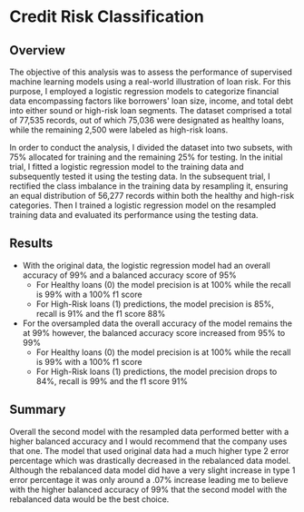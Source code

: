 # Credit Risk Classification

## Overview

The objective of this analysis was to assess the performance of supervised machine learning models using a real-world illustration of loan risk. For this purpose, I employed a logistic regression models to categorize financial data encompassing factors like borrowers' loan size, income, and total debt into either sound or high-risk loan segments. The dataset comprised a total of 77,535 records, out of which 75,036 were designated as healthy loans, while the remaining 2,500 were labeled as high-risk loans.

In order to conduct the analysis, I divided the dataset into two subsets, with 75% allocated for training and the remaining 25% for testing. In the initial trial, I fitted a logistic regression model to the training data and subsequently tested it using the testing data. In the subsequent trial, I rectified the class imbalance in the training data by resampling it, ensuring an equal distribution of 56,277 records within both the healthy and high-risk categories. Then I trained a logistic regression model on the resampled training data and evaluated its performance using the testing data.

## Results

- With the original data, the logistic regression model had an overall accuracy of 99% and a balanced accuracy score of 95%
  - For Healthy loans (0) the model precision is at 100% while the recall is 99% with a 100% f1 score
  - For High-Risk loans (1) predictions, the model precision is 85%, recall is 91% and the f1 score 88%
- For the oversampled data the overall accuracy of the model remains the at 99% however, the balanced accuracy score increased from 95% to 99%
  - For Healthy loans (0) the model precision is at 100% while the recall is 99% with a 100% f1 score
  - For High-Risk loans (1) predictions, the model precision drops to 84%, recall is 99% and the f1 score 91%

## Summary

Overall the second model with the resampled data performed better with a higher balanced accuracy and I would recommend that the company uses that one. The model that used original data had a much higher type 2 error percentage which was drastically decreased in the rebalanced data model. Although the rebalanced data model did have a very slight increase in type 1 error percentage it was only around a .07% increase leading me to believe with the higher balanced accuracy of 99% that the second model with the rebalanced data would be the best choice.
